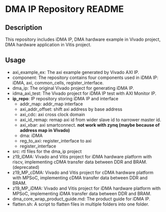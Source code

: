 # DMA IP Repository README

## Description
This repository includes iDMA IP, DMA hardware example in Vivado project, DMA hardware application in Vitis project.

## Usage
- axi_example_ex: The axi example generated by Vivado AXI IP.
- component: The repository contains four components used in iDMA IP: iDMA, axi, common_cells, register_interface.
- dma_ip: The original Vivado project for generating iDMA IP.
- idma_axi_test: The Vivado project for iDMA IP test with AXI Monitor IP.
- **ip_repo**: IP repository storing iDMA IP and interface
    * addr_map: addr_map interface
    * axi_addr_offset: shift axi address by base address
    * axi_cdc: axi cross clock domain
    * axi_id_remap: remap axi id from wider slave id to narrower master id. 
    * axi_xbar: axi smartconnect. **not work with zynq (maybe because of address map in Vivado)**
    * dma: iDMA
    * reg_to_axi: register_interface to axi
    * register_interface
- src: rtl files for the dma_ip project
- z19_iDMA: Vivado and Vitis project for iDMA hardware platform with riscv, implementing cDMA transfer data between DDR and BRAM. (deprecated)
- z19_MP_cDMA: Vivado and Vitis project for cDMA hardware platform with MPSoC, implementing cDMA transfer data between DDR and BRAM.
- z19_MP_iDMA: Vivado and Vitis project for iDMA hardware platform with MPSoC, implementing iDMA transfer data between DDR and BRAM.
- dma_core_wrap_product_guide.md: The product guide for iDMA IP.
- flatten.sh: A script to flatten files in multiple folders into one folder.
